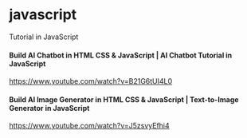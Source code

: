 # javascript

Tutorial in JavaScript


#### Build AI Chatbot in HTML CSS & JavaScript | AI Chatbot Tutorial in JavaScript

https://www.youtube.com/watch?v=B21G6tUI4L0

#### Build AI Image Generator in HTML CSS & JavaScript | Text-to-Image Generator in JavaScript

https://www.youtube.com/watch?v=J5zsvyEfhi4
